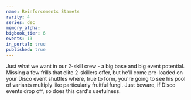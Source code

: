 ```yaml
---
name: Reinforcements Stamets
rarity: 4
series: dsc
memory_alpha:
bigbook_tier: 6
events: 13
in_portal: true
published: true
---
```


Just what we want in our 2-skill crew - a big base and big event potential. Missing a few frills that elite 2-skillers offer, but he'll come pre-loaded on your Disco event shuttles where, true to form, you're going to see his pool of variants multiply like particularly fruitful fungi. Just beware, if Disco events drop off, so does this card's usefulness.
